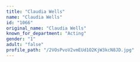 ```yaml
---
title: "Claudia Wells"
name: "Claudia Wells"
id: "1066"
original_name: "Claudia Wells"
known_for_department: "Acting"
gender: "1"
adult: "false"
profile_path: "/2VOsPvoV2vmEUd1O2KjW3kcN8JD.jpg"
---
```


